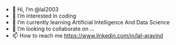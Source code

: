 - 👋 Hi, I’m @lal2003
- 👀 I’m interested in coding
- 🌱 I’m currently learning Artificial Intelligence And Data Science
- 💞️ I’m looking to collaborate on ...
- 📫 How to reach me https://www.linkedin.com/in/lal-aravind

<!---
lal2003/lal2003 is a ✨ special ✨ repository because its `README.md` (this file) appears on your GitHub profile.
You can click the Preview link to take a look at your changes.
--->
